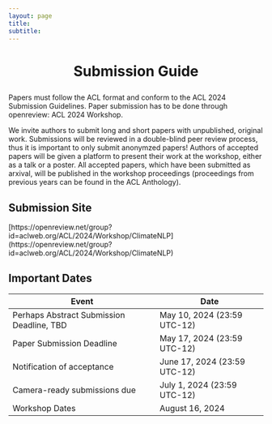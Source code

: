 ```yaml
---
layout: page
title: 
subtitle: 
---
```




<h1 style="text-align:center; margin-bottom:20pt; !important"> Submission Guide </h1>

Papers must follow the ACL format and conform to the ACL 2024 Submission Guidelines. Paper submission has to be done through openreview: ACL 2024 Workshop. 

We invite authors to submit long and short papers with unpublished, original work. Submissions will be reviewed in a double-blind peer review process, thus it is important to only submit anonymzed papers! Authors of accepted papers will be given a platform to present their work at the workshop, either as a talk or a poster. All accepted papers, which have been submitted as arxival, will be published in the workshop proceedings (proceedings from previous years can be found in the ACL Anthology). 


<h2>Submission Site</h2>
[https://openreview.net/group?id=aclweb.org/ACL/2024/Workshop/ClimateNLP](https://openreview.net/group?id=aclweb.org/ACL/2024/Workshop/ClimateNLP)

<h2 id="dates">Important Dates</h2>

 <table class="table table-striped">
  <thead>
    <tr>
      <th scope="col">Event</th>
      <th scope="col">Date</th>
    </tr>
  </thead>
  <tbody>
     <tr>
      <td>Perhaps Abstract Submission Deadline, TBD</td>
      <td>May 10, 2024 (23:59 UTC-12)</td>
    </tr>
     <tr>
      <td>Paper Submission Deadline</td>
      <td>May 17, 2024 (23:59 UTC-12)</td>
    </tr>
    <tr>
      <td>Notification of acceptance</td>
      <td>June 17, 2024 (23:59 UTC-12)</td>
    </tr>
    <tr>
      <td>Camera-ready submissions due</td>
      <td>July 1, 2024 (23:59 UTC-12)</td>
    </tr>
    <tr>
      <td>Workshop Dates</td>
      <td>August 16, 2024</td>
    </tr>
  </tbody>
</table>

